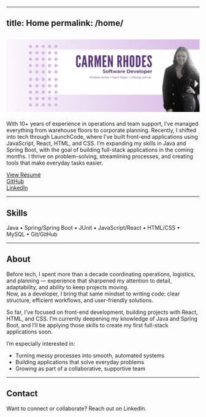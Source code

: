 <link href="https://fonts.googleapis.com/css2?family=Inter:wght@400;600;700&display=swap" rel="stylesheet">
<link rel="stylesheet" href="/Assets/css">


---
title: Home
permalink: /home/
---

![Carmen Rhodes brand header](/Assets/Carmen-Rhodes.png)
---

<!-- Intro -->
<div style="margin: 0 0 14px 0;">
  With 10+ years of experience in operations and team support, I’ve managed everything from warehouse floors to corporate planning.  
  Recently, I shifted into tech through LaunchCode, where I’ve built front-end applications using JavaScript, React, HTML, and CSS.  
  I’m expanding my skills in Java and Spring Boot, with the goal of building full-stack applications in the coming months.  
  I thrive on problem-solving, streamlining processes, and creating tools that make everyday tasks easier.
</div>

<!-- Quick actions -->
<p>
  <a href="/resume/">View Résumé</a>
  <br>
  <a href="https://github.com/carmenrhodes">GitHub</a>
<br>
  <a href="https://www.linkedin.com/in/carmen-rhodes-a6652214a/">LinkedIn</a>
</p>

---

## Skills
Java • Spring/Spring Boot • JUnit • JavaScript/React • HTML/CSS • MySQL • Git/GitHub

---

## About
Before tech, I spent more than a decade coordinating operations, logistics, and planning — experience that sharpened my attention to detail, adaptability, and ability to keep projects moving.  
Now, as a developer, I bring that same mindset to writing code: clear structure, efficient workflows, and user-friendly solutions.  

So far, I’ve focused on front-end development, building projects with React, HTML, and CSS. I’m currently deepening my knowledge of Java and Spring Boot, and I’ll be applying those skills to create my first full-stack applications soon.  

I’m especially interested in:
- Turning messy processes into smooth, automated systems  
- Building applications that solve everyday problems  
- Growing as part of a collaborative, supportive team

---

## Contact
Want to connect or collaborate? Reach out on LinkedIn.
